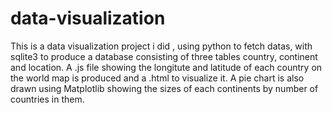 # data-visualization

This is a data visualization project i did , using python to fetch datas, with sqlite3 to produce a database consisting of three tables country, continent and location.
A .js file showing the longitute and latitude of each country on the world map is produced and a .html to visualize it.
A pie chart is also drawn using Matplotlib showing the sizes of each continents by number of countries in them.
